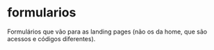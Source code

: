 # formularios
Formulários que vão para as landing pages (não os da home, que são acessos e códigos diferentes).
